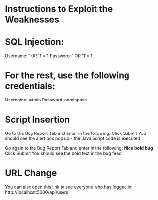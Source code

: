 # Instructions to Exploit the Weaknesses 

# SQL Injection:

 Username:  ' OR '1'='1
 Password:  ' OR '1'='1
 
# For the rest, use the following credentials:
 
 Username: admin
 Password: adminpass

# Script Insertion 

 Go to the Bug Report Tab and enter in the following: <script>alert("XSS success!")</script>
 Click Submit
 You should see the alert box pop up - the Java Script code is executed
 
 Go again to the Bug Report Tab and enter in the following: <b>Nice bold bug</b>
 Click Submit
 You should see the bold text in the bug feed

# URL Change

 You can also open this link to see everyone who has logged in: http://localhost:5000/api/users

